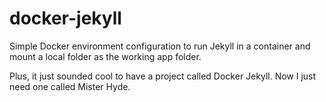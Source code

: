 # docker-jekyll
Simple Docker environment configuration to run Jekyll in a container and mount a local folder as the working app folder.

Plus, it just sounded cool to have a project called Docker Jekyll.  Now I just need one called Mister Hyde.
